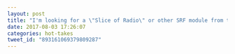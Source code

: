 ```yaml
---
layout: post
title: "I'm looking for a \"Slice of Radio\" or other SRF module from the now defunct @wirelessthings. If you have one, reply or DM me please!"Slice of Radio\" or other SRF module from the now defunct @wirelessthings. If you have one, reply or DM me please!"Slice of Radio\" or other SRF module from the now defunct . If you have one, reply or DM me please!"Slice of Radio\" or other SRF module from the now defunct @wirelessthings. If y..."
date: 2017-08-03 17:26:07
categories: hot-takes
tweet_id: "893161069379809287"
---
```



<!-- Original tweet: https://twitter.com/i/status/893161069379809287 -->
